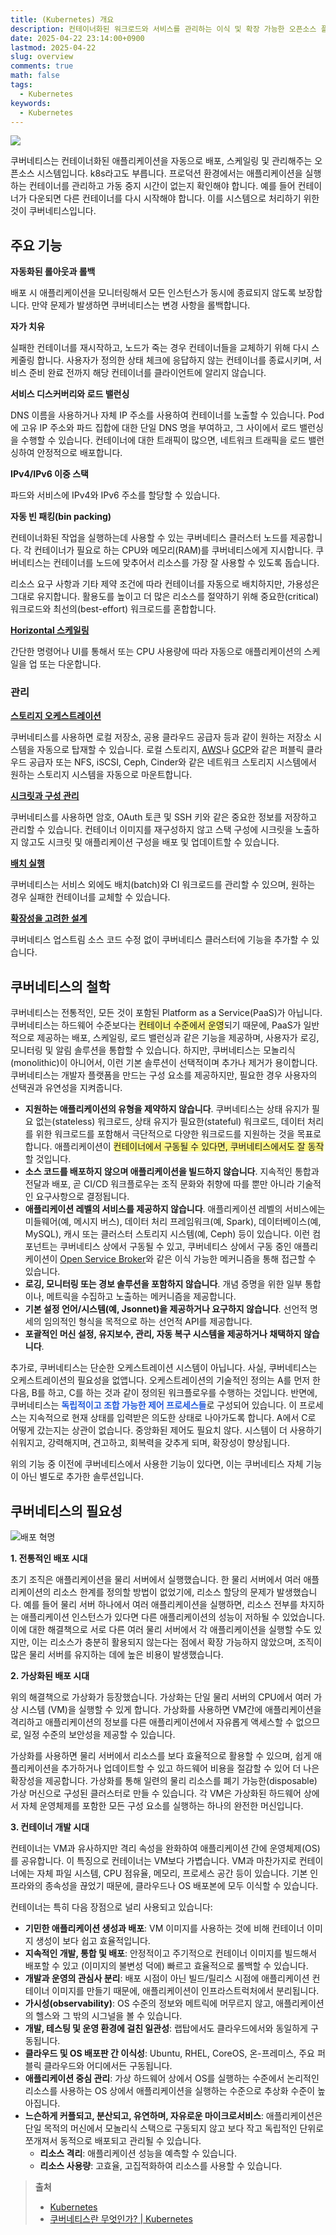 ```yaml
---
title: (Kubernetes) 개요
description: 컨테이너화된 워크로드와 서비스를 관리하는 이식 및 확장 가능한 오픈소스 플랫폼으로, 선언적 구성과 자동화를 모두 지원합니다.
date: 2025-04-22 23:14:00+0900
lastmod: 2025-04-22
slug: overview
comments: true
math: false
tags:
  - Kubernetes
keywords:
  - Kubernetes
---
```


![](kubernetes-intro.svg)

쿠버네티스는 컨테이너화된 애플리케이션을 자동으로 배포, 스케일링 및 관리해주는 오픈소스 시스템입니다. k8s라고도 부릅니다. 프로덕션 환경에서는 애플리케이션을 실행하는 컨테이너를 관리하고 가동 중지 시간이 없는지 확인해야 합니다. 예를 들어 컨테이너가 다운되면 다른 컨테이너를 다시 시작해야 합니다. 이를 시스템으로 처리하기 위한 것이 쿠버네티스입니다.

## 주요 기능

**자동화된 롤아웃과 롤백**

배포 시 애플리케이션을 모니터링해서 모든 인스턴스가 동시에 종료되지 않도록 보장합니다. 만약 문제가 발생하면 쿠버네티스는 변경 사항을 롤백합니다.

**자가 치유**

실패한 컨테이너를 재시작하고, 노드가 죽는 경우 컨테이너들을 교체하기 위해 다시 스케줄링 합니다. 사용자가 정의한 상태 체크에 응답하지 않는 컨테이너를 종료시키며, 서비스 준비 완료 전까지 해당 컨테이너를 클라이언트에 알리지 않습니다.

**서비스 디스커버리와 로드 밸런싱**

DNS 이름을 사용하거나 자체 IP 주소를 사용하여 컨테이너를 노출할 수 있습니다. Pod에 고유 IP 주소와 파드 집합에 대한 단일 DNS 명을 부여하고, 그 사이에서 로드 밸런싱을 수행할 수 있습니다. 컨테이너에 대한 트래픽이 많으면, 네트워크 트래픽을 로드 밸런싱하여 안정적으로 배포합니다.

**IPv4/IPv6 이중 스택**

파드와 서비스에 IPv4와 IPv6 주소를 할당할 수 있습니다.

**자동 빈 패킹(bin packing)**

컨테이너화된 작업을 실행하는데 사용할 수 있는 쿠버네티스 클러스터 노드를 제공합니다. 각 컨테이너가 필요로 하는 CPU와 메모리(RAM)를 쿠버네티스에게 지시합니다. 쿠버네티스는 컨테이너를 노드에 맞추어서 리소스를 가장 잘 사용할 수 있도록 돕습니다.

리소스 요구 사항과 기타 제약 조건에 따라 컨테이너를 자동으로 배치하지만, 가용성은 그대로 유지합니다. 활용도를 높이고 더 많은 리소스를 절약하기 위해 중요한(critical) 워크로드와 최선의(best-effort) 워크로드를 혼합합니다.

[**Horizontal 스케일링**](https://kubernetes.io/ko/docs/tasks/run-application/horizontal-pod-autoscale/)

간단한 명령어나 UI를 통해서 또는 CPU 사용량에 따라 자동으로 애플리케이션의 스케일을 업 또는 다운합니다.

### 관리

[**스토리지 오케스트레이션**](https://kubernetes.io/ko/docs/concepts/storage/persistent-volumes/)

쿠버네티스를 사용하면 로컬 저장소, 공용 클라우드 공급자 등과 같이 원하는 저장소 시스템을 자동으로 탑재할 수 있습니다. 로컬 스토리지, [AWS](https://aws.amazon.com/products/storage/)나 [GCP](https://cloud.google.com/storage/)와 같은 퍼블릭 클라우드 공급자 또는 NFS, iSCSI, Ceph, Cinder와 같은 네트워크 스토리지 시스템에서 원하는 스토리지 시스템을 자동으로 마운트합니다.

[**시크릿과 구성 관리**](https://kubernetes.io/ko/docs/concepts/configuration/secret/)

쿠버네티스를 사용하면 암호, OAuth 토큰 및 SSH 키와 같은 중요한 정보를 저장하고 관리할 수 있습니다. 컨테이너 이미지를 재구성하지 않고 스택 구성에 시크릿을 노출하지 않고도 시크릿 및 애플리케이션 구성을 배포 및 업데이트할 수 있습니다.


[**배치 실행**](https://kubernetes.io/ko/docs/concepts/workloads/controllers/job/)

쿠버네티스는 서비스 외에도 배치(batch)와 CI 워크로드를 관리할 수 있으며, 원하는 경우 실패한 컨테이너를 교체할 수 있습니다.


[**확장성을 고려한 설계**](https://kubernetes.io/ko/docs/concepts/extend-kubernetes/)

쿠버네티스 업스트림 소스 코드 수정 없이 쿠버네티스 클러스터에 기능을 추가할 수 있습니다.

## 쿠버네티스의 철학

쿠버네티스는 전통적인, 모든 것이 포함된 Platform as a Service(PaaS)가 아닙니다. 쿠버네티스는 하드웨어 수준보다는 <span style="background:#fff88f">컨테이너 수준에서 운영</span>되기 때문에, PaaS가 일반적으로 제공하는 배포, 스케일링, 로드 밸런싱과 같은 기능을 제공하며, 사용자가 로깅, 모니터링 및 알림 솔루션을 통합할 수 있습니다. 하지만, 쿠버네티스는 모놀리식(monolithic)이 아니어서, 이런 기본 솔루션이 선택적이며 추가나 제거가 용이합니다. 쿠버네티스는 개발자 플랫폼을 만드는 구성 요소를 제공하지만, 필요한 경우 사용자의 선택권과 유연성을 지켜줍니다.

- **지원하는 애플리케이션의 유형을 제약하지 않습니다**. 쿠버네티스는 상태 유지가 필요 없는(stateless) 워크로드, 상태 유지가 필요한(stateful) 워크로드, 데이터 처리를 위한 워크로드를 포함해서 극단적으로 다양한 워크로드를 지원하는 것을 목표로 합니다. 애플리케이션이 <span style="background:#fff88f">컨테이너에서 구동될 수 있다면, 쿠버네티스에서도 잘 동작</span>할 것입니다.
- **소스 코드를 배포하지 않으며 애플리케이션을 빌드하지 않습니다**. 지속적인 통합과 전달과 배포, 곧 CI/CD 워크플로우는 조직 문화와 취향에 따를 뿐만 아니라 기술적인 요구사항으로 결정됩니다.
- **애플리케이션 레벨의 서비스를 제공하지 않습니다**. 애플리케이션 레벨의 서비스에는 미들웨어(예, 메시지 버스), 데이터 처리 프레임워크(예, Spark), 데이터베이스(예, MySQL), 캐시 또는 클러스터 스토리지 시스템(예, Ceph) 등이 있습니다. 이런 컴포넌트는 쿠버네티스 상에서 구동될 수 있고, 쿠버네티스 상에서 구동 중인 애플리케이션이 [Open Service Broker](https://openservicebrokerapi.org/)와 같은 이식 가능한 메커니즘을 통해 접근할 수 있습니다.
- **로깅, 모니터링 또는 경보 솔루션을 포함하지 않습니다**. 개념 증명을 위한 일부 통합이나, 메트릭을 수집하고 노출하는 메커니즘을 제공합니다.
- **기본 설정 언어/시스템(예, Jsonnet)을 제공하거나 요구하지 않습니다**. 선언적 명세의 임의적인 형식을 목적으로 하는 선언적 API를 제공합니다.
- **포괄적인 머신 설정, 유지보수, 관리, 자동 복구 시스템을 제공하거나 채택하지 않습니다**.

추가로, 쿠버네티스는 단순한 오케스트레이션 시스템이 아닙니다. 사실, 쿠버네티스는 오케스트레이션의 필요성을 없앱니다. 오케스트레이션의 기술적인 정의는 A를 먼저 한 다음, B를 하고, C를 하는 것과 같이 정의된 워크플로우를 수행하는 것입니다. 반면에, 쿠버네티스는 <font color="#245bdb">**독립적이고 조합 가능한 제어 프로세스들**</font>로 구성되어 있습니다. 이 프로세스는 지속적으로 현재 상태를 입력받은 의도한 상태로 나아가도록 합니다. A에서 C로 어떻게 갔는지는 상관이 없습니다. 중앙화된 제어도 필요치 않다. 시스템이 더 사용하기 쉬워지고, 강력해지며, 견고하고, 회복력을 갖추게 되며, 확장성이 향상됩니다.

위의 기능 중 이전에 쿠버네티스에서 사용한 기능이 있다면, 이는 쿠버네티스 자체 기능이 아닌 별도로 추가한 솔루션입니다.

## 쿠버네티스의 필요성

![배포 혁명](kubernetes-container-revolution.svg)


**1. 전통적인 배포 시대** 

초기 조직은 애플리케이션을 물리 서버에서 실행했습니다. 한 물리 서버에서 여러 애플리케이션의 리소스 한계를 정의할 방법이 없었기에, 리소스 할당의 문제가 발생했습니다. 예를 들어 물리 서버 하나에서 여러 애플리케이션을 실행하면, 리소스 전부를 차지하는 애플리케이션 인스턴스가 있다면 다른 애플리케이션의 성능이 저하될 수 있었습니다. 이에 대한 해결책으로 서로 다른 여러 물리 서버에서 각 애플리케이션을 실행할 수도 있지만, 이는 리소스가 충분히 활용되지 않는다는 점에서 확장 가능하지 않았으며, 조직이 많은 물리 서버를 유지하는 데에 높은 비용이 발생했습니다.

**2. 가상화된 배포 시대** 

위의 해결책으로 가상화가 등장했습니다. 가상화는 단일 물리 서버의 CPU에서 여러 가상 시스템 (VM)을 실행할 수 있게 합니다. 가상화를 사용하면 VM간에 애플리케이션을 격리하고 애플리케이션의 정보를 다른 애플리케이션에서 자유롭게 액세스할 수 없으므로, 일정 수준의 보안성을 제공할 수 있습니다.

가상화를 사용하면 물리 서버에서 리소스를 보다 효율적으로 활용할 수 있으며, 쉽게 애플리케이션을 추가하거나 업데이트할 수 있고 하드웨어 비용을 절감할 수 있어 더 나은 확장성을 제공합니다. 가상화를 통해 일련의 물리 리소스를 폐기 가능한(disposable) 가상 머신으로 구성된 클러스터로 만들 수 있습니다. 각 VM은 가상화된 하드웨어 상에서 자체 운영체제를 포함한 모든 구성 요소를 실행하는 하나의 완전한 머신입니다.

**3. 컨테이너 개발 시대** 

컨테이너는 VM과 유사하지만 격리 속성을 완화하여 애플리케이션 간에 운영체제(OS)를 공유합니다. 이 특징으로 컨테이너는 VM보다 가볍습니다. VM과 마찬가지로 컨테이너에는 자체 파일 시스템, CPU 점유율, 메모리, 프로세스 공간 등이 있습니다. 기본 인프라와의 종속성을 끊었기 때문에, 클라우드나 OS 배포본에 모두 이식할 수 있습니다.

컨테이너는 특히 다음 장점으로 널리 사용되고 있습니다:

- **기민한 애플리케이션 생성과 배포**: VM 이미지를 사용하는 것에 비해 컨테이너 이미지 생성이 보다 쉽고 효율적입니다.
- **지속적인 개발, 통합 및 배포**: 안정적이고 주기적으로 컨테이너 이미지를 빌드해서 배포할 수 있고 (이미지의 불변성 덕에) 빠르고 효율적으로 롤백할 수 있습니다.
- **개발과 운영의 관심사 분리**: 배포 시점이 아닌 빌드/릴리스 시점에 애플리케이션 컨테이너 이미지를 만들기 때문에, 애플리케이션이 인프라스트럭처에서 분리됩니다.
- **가시성(observability)**: OS 수준의 정보와 메트릭에 머무르지 않고, 애플리케이션의 헬스와 그 밖의 시그널을 볼 수 있습니다.
- **개발, 테스팅 및 운영 환경에 걸친 일관성**: 랩탑에서도 클라우드에서와 동일하게 구동됩니다.
- **클라우드 및 OS 배포판 간 이식성**: Ubuntu, RHEL, CoreOS, 온-프레미스, 주요 퍼블릭 클라우드와 어디에서든 구동됩니다.
- **애플리케이션 중심 관리**: 가상 하드웨어 상에서 OS를 실행하는 수준에서 논리적인 리소스를 사용하는 OS 상에서 애플리케이션을 실행하는 수준으로 추상화 수준이 높아집니다.
- **느슨하게 커플되고, 분산되고, 유연하며, 자유로운 마이크로서비스**: 애플리케이션은 단일 목적의 머신에서 모놀리식 스택으로 구동되지 않고 보다 작고 독립적인 단위로 쪼개져서 동적으로 배포되고 관리될 수 있습니다.
    - **리소스 격리**: 애플리케이션 성능을 예측할 수 있습니다.
    - **리소스 사용량**: 고효율, 고집적화하여 리소스를 사용할 수 있습니다.

> **출처**
> - [Kubernetes](https://kubernetes.io/)
> - [쿠버네티스란 무엇인가? | Kubernetes](https://kubernetes.io/ko/docs/concepts/overview/)